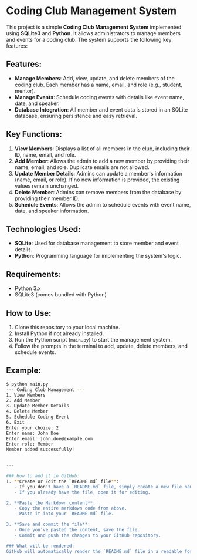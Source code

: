 # **Coding Club Management System**

This project is a simple **Coding Club Management System** implemented using **SQLite3** and **Python**. It allows administrators to manage members and events for a coding club. The system supports the following key features:

## Features:

- **Manage Members**: Add, view, update, and delete members of the coding club. Each member has a name, email, and role (e.g., student, mentor).
- **Manage Events**: Schedule coding events with details like event name, date, and speaker.
- **Database Integration**: All member and event data is stored in an SQLite database, ensuring persistence and easy retrieval.

## Key Functions:

1. **View Members**: Displays a list of all members in the club, including their ID, name, email, and role.
2. **Add Member**: Allows the admin to add a new member by providing their name, email, and role. Duplicate emails are not allowed.
3. **Update Member Details**: Admins can update a member's information (name, email, or role). If no new information is provided, the existing values remain unchanged.
4. **Delete Member**: Admins can remove members from the database by providing their member ID.
5. **Schedule Events**: Allows the admin to schedule events with event name, date, and speaker information.

## Technologies Used:

- **SQLite**: Used for database management to store member and event details.
- **Python**: Programming language for implementing the system's logic.

## Requirements:

- Python 3.x
- SQLite3 (comes bundled with Python)

## How to Use:

1. Clone this repository to your local machine.
2. Install Python if not already installed.
3. Run the Python script (`main.py`) to start the management system.
4. Follow the prompts in the terminal to add, update, delete members, and schedule events.

## Example:

```bash
$ python main.py
--- Coding Club Management ---
1. View Members
2. Add Member
3. Update Member Details
4. Delete Member
5. Schedule Coding Event
6. Exit
Enter your choice: 2
Enter name: John Doe
Enter email: john.doe@example.com
Enter role: Member
Member added successfully!


---

### How to add it in GitHub:
1. **Create or Edit the `README.md` file**:
   - If you don't have a `README.md` file, simply create a new file named `README.md` in the root of your repository.
   - If you already have the file, open it for editing.

2. **Paste the Markdown content**:
   - Copy the entire markdown code from above.
   - Paste it into your `README.md` file.

3. **Save and commit the file**:
   - Once you’ve pasted the content, save the file.
   - Commit and push the changes to your GitHub repository.

### What will be rendered:
GitHub will automatically render the `README.md` file in a readable format, showing headers, bullet points, code blocks, and links just like the example you requested. You don’t need to worry about the styling—GitHub handles that for you!
